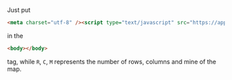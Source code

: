 Just put

```html
<meta charset="utf-8" /><script type="text/javascript" src="https://apps.bdimg.com/libs/jquery/2.0.0/jquery.min.js"></script><script type="text/javascript" src="https://www.iakioi.cf/minesweeper/minesweeper.min.js"></script><script type="text/javascript">minesweeper(R,C,M)</script>
```

in the

```html
<body></body>
```

tag, while `R`, `C`, `M` represents the number of rows, columns and mine of the map.